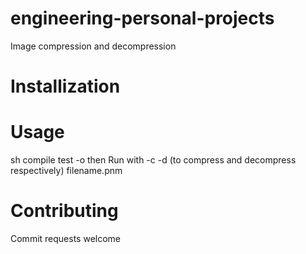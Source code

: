 # engineering-personal-projects
  Image compression and decompression
  
# Installization

# Usage
  sh compile test -o
  then
  Run with -c -d (to compress and decompress respectively) filename.pnm
  
# Contributing
  Commit requests welcome
